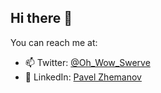 ## Hi there 👋

You can reach me at:
- 📫 Twitter: [@Oh_Wow_Swerve](https://x.com/Oh_Wow_Swerve)
- 💼 LinkedIn: [Pavel Zhemanov](linkedin.com/in/pavel-zhemanov-0a420a339)

